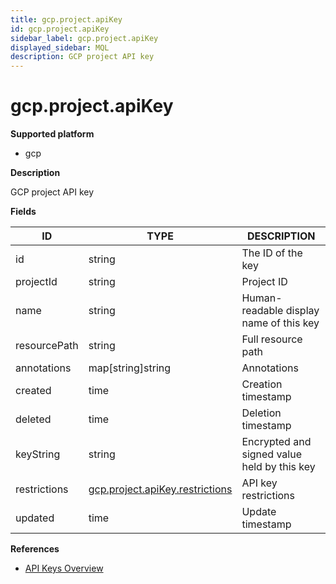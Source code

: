 ```yaml
---
title: gcp.project.apiKey
id: gcp.project.apiKey
sidebar_label: gcp.project.apiKey
displayed_sidebar: MQL
description: GCP project API key
---
```


# gcp.project.apiKey

**Supported platform**

- gcp

**Description**

GCP project API key

**Fields**

| ID           | TYPE                                                                  | DESCRIPTION                                 |
| ------------ | --------------------------------------------------------------------- | ------------------------------------------- |
| id           | string                                                                | The ID of the key                           |
| projectId    | string                                                                | Project ID                                  |
| name         | string                                                                | Human-readable display name of this key     |
| resourcePath | string                                                                | Full resource path                          |
| annotations  | map[string]string                                                     | Annotations                                 |
| created      | time                                                                  | Creation timestamp                          |
| deleted      | time                                                                  | Deletion timestamp                          |
| keyString    | string                                                                | Encrypted and signed value held by this key |
| restrictions | [gcp.project.apiKey.restrictions](gcp.project.apikey.restrictions.md) | API key restrictions                        |
| updated      | time                                                                  | Update timestamp                            |

**References**

- [API Keys Overview](https://cloud.google.com/api-keys/docs/overview)
